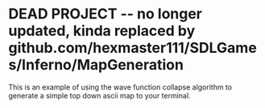 # DEAD PROJECT -- no longer updated, kinda replaced by github.com/hexmaster111/SDLGames/Inferno/MapGeneration
This is an example of using the wave function collapse algorithm to generate a simple top down ascii map to your terminal.

